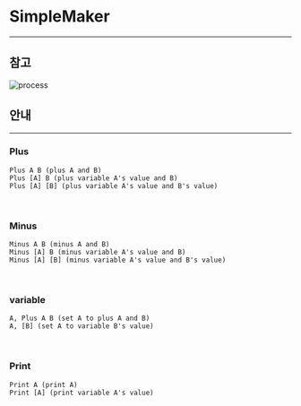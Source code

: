 # SimpleMaker

*****

## 참고
![process](https://user-images.githubusercontent.com/71556009/110906015-b60e2480-834e-11eb-9bc9-d7083ea0c28c.PNG)

## 안내

*****

### Plus
```
Plus A B (plus A and B)
Plus [A] B (plus variable A's value and B)
Plus [A] [B] (plus variable A's value and B's value)
```

<br/>

### Minus
```
Minus A B (minus A and B)
Minus [A] B (minus variable A's value and B)
Minus [A] [B] (minus variable A's value and B's value) 
```

<br/>

### variable
```
A, Plus A B (set A to plus A and B)
A, [B] (set A to variable B's value)
```

<br/>

### Print
```
Print A (print A)
Print [A] (print variable A's value)
```

